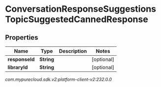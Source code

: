 # ConversationResponseSuggestionsTopicSuggestedCannedResponse


## Properties

| Name | Type | Description | Notes |
| ------------ | ------------- | ------------- | ------------- |
| **responseId** | **String** |  |  [optional] |
| **libraryId** | **String** |  |  [optional] |




_com.mypurecloud.sdk.v2:platform-client-v2:232.0.0_

